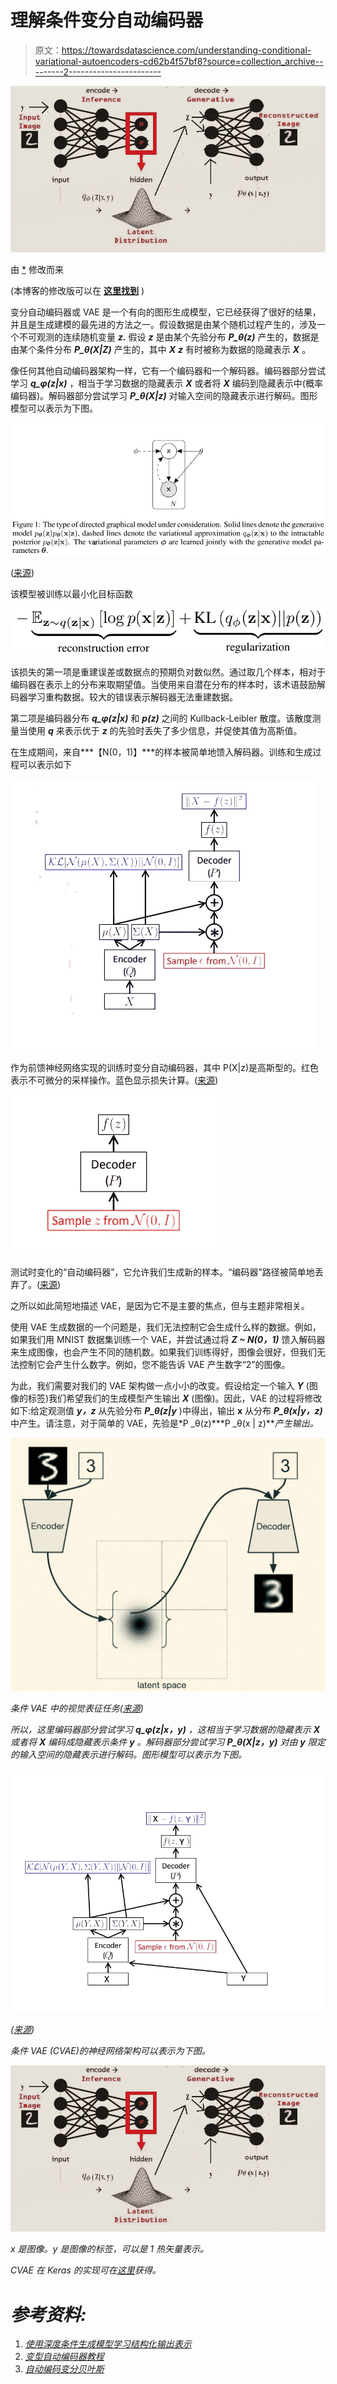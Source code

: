 # 理解条件变分自动编码器

> 原文：<https://towardsdatascience.com/understanding-conditional-variational-autoencoders-cd62b4f57bf8?source=collection_archive---------2----------------------->

![](img/f665202e5a827498dfdbe44a66cb324d.png)

由 [*](https://www.researchgate.net/profile/Abu_Kamruzzaman/publication/332540618_Developing_Deep_Learning_Models_to_Simulate_Human_Declarative_Episodic_Memory_Storage/links/5d2f8b33458515c11c392f78/Developing-Deep-Learning-Models-to-Simulate-Human-Declarative-Episodic-Memory-Storage.pdf) 修改而来

(本博客的修改版可以在 [**这里找到**](https://theaiacademy.blogspot.com/2020/05/understanding-conditional-variational.html) )

变分自动编码器或 VAE 是一个有向的图形生成模型，它已经获得了很好的结果，并且是生成建模的最先进的方法之一。假设数据是由某个随机过程产生的，涉及一个不可观测的连续随机变量 ***z.*** 假设 ***z*** 是由某个先验分布 ***P_θ(z)*** 产生的，数据是由某个条件分布 ***P_θ(X|Z)*** 产生的，其中 ***X*** ***z*** 有时被称为数据的隐藏表示 ***X*** 。

像任何其他自动编码器架构一样，它有一个编码器和一个解码器。编码器部分尝试学习 ***q_φ(z|x)*** ，相当于学习数据的隐藏表示 ***X*** 或者将 ***X*** 编码到隐藏表示中(概率编码器)。解码器部分尝试学习 ***P_θ(X|z)*** 对输入空间的隐藏表示进行解码。图形模型可以表示为下图。

![](img/7ae273ca9050e7b8501c3fd234cc9277.png)

([来源](https://arxiv.org/pdf/1312.6114.pdf))

该模型被训练以最小化目标函数

![](img/a2292d3fcb45c2b85e9e89059079bbed.png)

该损失的第一项是重建误差或数据点的预期负对数似然。通过取几个样本，相对于编码器在表示上的分布来取期望值。当使用来自潜在分布的样本时，该术语鼓励解码器学习重构数据。较大的错误表示解码器无法重建数据。

第二项是编码器分布 ***q_φ(z|x)*** 和 ***p(z)*** 之间的 Kullback-Leibler 散度。该散度测量当使用 ***q*** 来表示优于 ***z*** 的先验时丢失了多少信息，并促使其值为高斯值。

在生成期间，来自***【N(0，1)】***的样本被简单地馈入解码器。训练和生成过程可以表示如下

![](img/ef9aac240a6c8fc32466f8e7886dcb7c.png)

作为前馈神经网络实现的训练时变分自动编码器，其中 P(X|z)是高斯型的。红色表示不可微分的采样操作。蓝色显示损失计算。([来源](https://arxiv.org/pdf/1606.05908.pdf))

![](img/d4641f34d31a1561d8ad2abfa8fc45dc.png)

测试时变化的“自动编码器”，它允许我们生成新的样本。“编码器”路径被简单地丢弃了。([来源](https://arxiv.org/pdf/1606.05908.pdf))

之所以如此简短地描述 VAE，是因为它不是主要的焦点，但与主题非常相关。

使用 VAE 生成数据的一个问题是，我们无法控制它会生成什么样的数据。例如，如果我们用 MNIST 数据集训练一个 VAE，并尝试通过将 ***Z ~ N(0，1)*** 馈入解码器来生成图像，也会产生不同的随机数。如果我们训练得好，图像会很好，但我们无法控制它会产生什么数字。例如，您不能告诉 VAE 产生数字“2”的图像。

为此，我们需要对我们的 VAE 架构做一点小小的改变。假设给定一个输入 ***Y*** (图像的标签)我们希望我们的生成模型产生输出 ***X*** (图像)。因此，VAE 的过程将修改如下:给定观测值 ***y，z*** 从先验分布 ***P_θ(z|y*** )中得出，输出 **x** 从分布 ***P_θ(x|y，z)*** 中产生。请注意，对于简单的 VAE，先验是*P _θ(z)***P _θ(x | z)***产生输出。*

*![](img/79794ec4ca37ad43f1d750dadd6b1bd3.png)*

*条件 VAE 中的视觉表征任务([来源](https://ijdykeman.github.io/ml/2016/12/21/cvae.html))*

*所以，这里编码器部分尝试学习 ***q_φ(z|x，y)*** ，这相当于学习数据的隐藏表示 ***X*** 或者将 ***X*** 编码成隐藏表示条件 ***y*** 。解码器部分尝试学习 ***P_θ(X|z，y)*** 对由 ***y*** 限定的输入空间的隐藏表示进行解码。图形模型可以表示为下图。*

*![](img/da90651bb84b721b61f14a6fc5fc3367.png)*

*([来源](https://arxiv.org/pdf/1606.05908.pdf))*

*条件 VAE (CVAE)的神经网络架构可以表示为下图。*

*![](img/f665202e5a827498dfdbe44a66cb324d.png)*

*x 是图像。y 是图像的标签，可以是 1 热矢量表示。*

*CVAE 在 Keras 的实现可在[这里](https://github.com/nnormandin/Conditional_VAE/blob/master/Conditional_VAE.ipynb)获得。*

# *参考资料:*

1.  *[使用深度条件生成模型学习结构化输出表示](https://papers.nips.cc/paper/5775-learning-structured-output-representation-using-deep-conditional-generative-models.pdf)*
2.  *[变型自动编码器教程](https://arxiv.org/pdf/1606.05908.pdf)*
3.  *[自动编码变分贝叶斯](https://arxiv.org/pdf/1312.6114.pdf)*